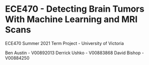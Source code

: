 # ECE470 - Detecting Brain Tumors With Machine Learning and MRI Scans

ECE470 Summer 2021 Term Project - University of Victoria

Ben Austin - V00892013 
Derrick Ushko - V00883868 
David Bishop - V00884250
